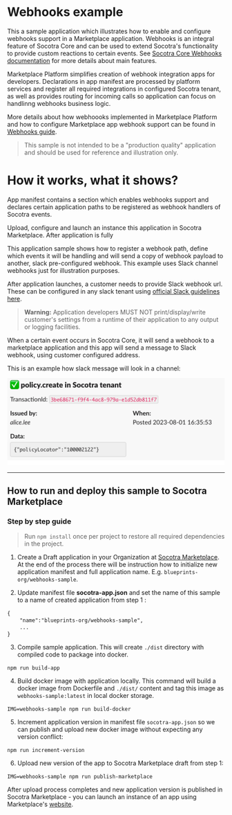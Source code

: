 
# Webhooks example

This a sample application which illustrates how to enable and configure webhooks support in a Marketplace application. Webhooks is an integral feature of Socotra Core and can be used to extend Socotra's functionality to provide custom reactions to certain events.
See [Socotra Core Webhooks documentation](https://docs.socotra.com/production/tooling/webhooks.html) for more details about main features.

Marketplace Platform simplifies creation of webhook integration apps for developers. Declarations in app manifest are processed by platform services and register all required integrations in configured Socotra tenant, as well as provides routing for incoming calls so application can focus on handlinng webhooks business logic.

More details about how webhoooks implemented in Marketplace Platform and how to configure  Marketplace app webhook support can be found in [Webhooks guide](https://docs.marketplace.socotra.com).

> This sample is not intended to be a "production quality" application and should be used for reference and illustration only.

# How it works, what it shows?

App manifest contains a section which enables webhooks support and declares certain application paths to be registered as webhook handlers of Socotra events.

Upload, configure and launch an instance this application in Socotra Marketplace.
After application is fully


This application sample shows how to register a webhook path, define which events it will be handling and will send a copy of webhook payload to another, slack pre-configured webhook.
This example uses Slack channel webhooks just for illustration purposes.



After application launches, a customer needs to provide Slack webhook url.
These can be configured in any slack tenant using [official Slack guidelines here](https://api.slack.com/messaging/webhooks).

> **Warning:**
> Application developers MUST NOT print/display/write customer's settings from a runtime of their application to any output or logging facilities.

When a certain event occurs in Socotra Core, it will send a webhook to a marketplace application and this app will send a message to Slack webhook, using customer configured address.

This is an example how slack message will look in a channel:

![slack-webhook-event](_images/slack-webhook-event.png)

---


## How to run and deploy this sample to Socotra Marketplace

### Step by step guide

> Run `npm install` once per project to restore all required dependencies in the project.

1. Create a Draft application in your Organization at [Socotra Marketplace](https://marketplace.socotra.com/publish). At the end of the process there will be instruction how to initialize new application manifest and full application name. E.g. `blueprints-org/webhooks-sample`.

2. Update manifest file **socotra-app.json** and set the name of this sample to a name of created application from step 1 :
```
{
    "name":"blueprints-org/webhooks-sample",
    ...
}
```

3. Compile sample application. This will create `./dist` directory with compiled code to package into docker.
```
npm run build-app
```


4. Build docker image with application locally. This command will build a docker image from Dockerfile and `./dist/` content and tag this image as `webhooks-sample:latest` in local docker storage.

```
IMG=webhooks-sample npm run build-docker
```

5. Increment application version in manifest file `socotra-app.json` so we can publish and upload new docker image without expecting any version conflict:
```
npm run increment-version
```

6. Upload new version of the app to Socotra Marketplace draft from step 1:

```
IMG=webhooks-sample npm run publish-marketplace
```

After upload process completes and new application version is published in Socotra Marketplace - you can launch an instance of an app using Marketplace's [website](https://marketplace.socotra.com/).

